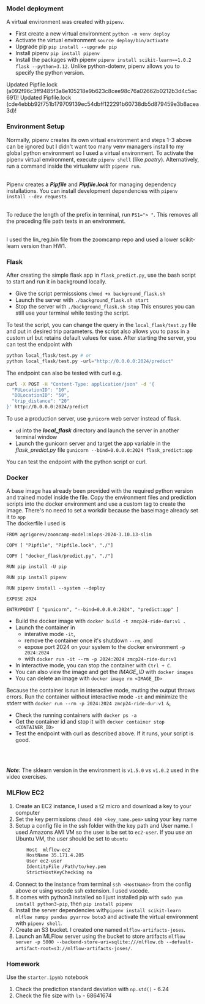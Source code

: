 ### Model deployment
A virtual environment was created with `pipenv`. 
- First create a new virtual environment `python -m venv deploy`
- Activate the virtual environment `source deploy/bin/activate`
- Upgrade pip `pip install --upgrade pip`
- Install pipenv `pip install pipenv`
- Install the packages with pipenv `pipenv install scikit-learn==1.0.2 flask --python=3.12`. Unlike python-dotenv, pipenv allows you to specify the python version.

Updated Pipfile.lock (a092f96c3ff9485f3a8e105218e9b623c8cee98c76a02662b0212b3d4c5ac691)!
Updated Pipfile.lock (cde4ebbb92f751b179709139ec54dbff122291b60738db5d879459e3b8acea3d)!

### Environment Setup
Normally, pipenv creates its own virtual environment and steps 1-3 above can be ignored but I didn't want too many venv managers install to my global python environment so I used a virtual environment. To activate the pipenv virtual environment, execute `pipenv shell` (like *poetry*). Alternatively, run a command inside the virtualenv with `pipenv run`.<br><br>

Pipenv creates a ***Pipfile*** and ***Pipfile.lock*** for managing dependency installations. You can install development dependencies with `pipenv install --dev requests` <br><br>

To reduce the length of the prefix in terminal, run `PS1="> "`. This removes all the preceding file path texts in an environment. <br><br>

I used the lin_reg.bin file from the zoomcamp repo and used a lower scikit-learn version than HW1. 

### Flask
After creating the simple flask app in `flask_predict.py`, use the bash script to start and run it in background locally. 
- Give the script permisssions `chmod +x background_flask.sh`
- Launch the server with `./background_flask.sh start`
- Stop the server with `./background_flask.sh stop`
This ensures you can still use your terminal while testing the script.

To test the script, you can change the query in the `local_flask/test.py` file and put in desired trip parameters. the script also allows you to pass in a custom url but retains default values for ease. After starting the server, you can test the endpoint with
```python
python local_flask/test.py # or
python local_flask/test.py -url="http://0.0.0.0:2024/predict"
```

The endpoint can also be tested with curl e.g.
```bash
curl -X POST -H "Content-Type: application/json" -d '{
  "PULocationID": "10",
  "DOLocationID": "50",
  "trip_distance": "20"
}' http://0.0.0.0:2024/predict
```

To use a production server, use `gunicorn` web server instead of flask.
- `cd` into the ***local_flask*** directory and launch the server in another terminal window
- Launch the gunicorn server and target the app variable in the *flask_predict.py* file `gunicorn --bind=0.0.0.0:2024 flask_predict:app`

You can test the endpoint with the python script or curl.

### Docker
A base image has already been provided with the required python version and trained model inside the file. Copy the environment files and prediction scripts into the docker environment and use a custom tag to create the image. There's no need to set a workdir because the baseimage already set it to `app` <br>
The dockerfile I used is 
```docker
FROM agrigorev/zoomcamp-model:mlops-2024-3.10.13-slim

COPY [ "Pipfile", "Pipfile.lock", "./"]

COPY [ "docker_flask/predict.py", "./"]

RUN pip install -U pip

RUN pip install pipenv

RUN pipenv install --system --deploy

EXPOSE 2024

ENTRYPOINT [ "gunicorn", "--bind=0.0.0.0:2024", "predict:app" ]
```

- Build the docker image with `docker build -t zmcp24-ride-dur:v1 .`
- Launch the container in 
    - interative mode `-it`,
    - remove the container once it's shutdown `--rm`, and 
    - expose port 2024 on your system to the docker environment `-p 2024:2024`
    - with `docker run -it --rm -p 2024:2024 zmcp24-ride-dur:v1`
- In interactive mode, you can stop the container with `Ctrl + C`.
- You can also view the image and get the *IMAGE_ID* with `docker images`
- You can delete an image with `docker image rm <IMAGE_ID>`

Because the container is run in interactive mode, muting the output throws errors. Run the container without interactive mode `-it` and minimize the stderr with `docker run --rm -p 2024:2024 zmcp24-ride-dur:v1 &`, 
- Check the running containers with `docker ps -a`
- Get the container id and stop it with `docker container stop <CONTAINER_ID>`
- Test the endpoint with curl as described above. If it runs, your script is good. 

<br><br>

***Note***: The sklearn version in the environment is `v1.5.0` vs `v1.0.2` used in the video exercises.

### MLFlow EC2
1. Create an EC2 instance, I used a t2 micro and download a key to your computer
2. Set the key permissions `chmod 400 <key_name.pem>` using your key name
3. Setup a config file in the ssh folder with the key path and User name. I used Amazons AMI VM so the user is be set to `ec2-user`. If you use an Ubuntu VM, the user should be set to `ubuntu`
    ```bash
        Host  mlflow-ec2
        HostName 35.171.4.205
        User ec2-user
        IdentityFile /Path/to/key.pem
        StrictHostKeyChecking no
    ```
4. Connect to the instance from terminal `ssh <HostName>` from the config above or using vscode ssh extension. I used vscode.
5. It comes with python3 installed so I just installed pip with `sudo yum install python3-pip`, then `pip install pipenv`
6. Install the server dependencies with`pipenv install scikit-learn mlflow numpy pandas pyarrow boto3` and activate the virtual environment with `pipenv shell`.
7. Create an S3 bucket. I created one named `mlflow-artifacts-joses`.
8. Launch an MLFlow server using the bucket to store artifacts `mlflow server -p 5000 --backend-store-uri=sqlite:///mlflow.db --default-artifact-root=s3://mlflow-artifacts-joses/`.



### Homework
Use the `starter.ipynb` notebook
1. Check the prediction standard deviation with `np.std()` - 6.24
2. Check the file size with `ls` - 68641674

